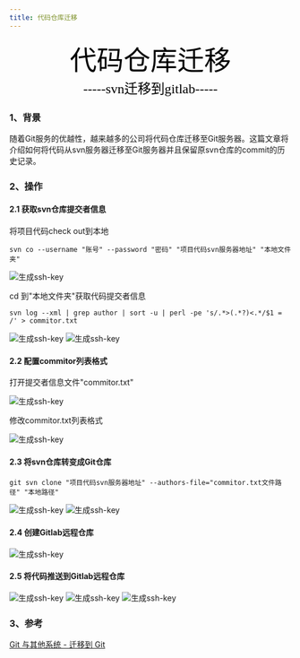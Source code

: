 ```yaml
---
title: 代码仓库迁移
---
```


<font color=black face="黑体" size=10><center>代码仓库迁移</center></font>
<font color=black face="黑体" size=5><center>-----svn迁移到gitlab-----</center></font>

### 1、背景
随着Git服务的优越性，越来越多的公司将代码仓库迁移至Git服务器。这篇文章将介绍如何将代码从svn服务器迁移至Git服务器并且保留原svn仓库的commit的历史记录。
### 2、操作
#### 2.1 获取svn仓库提交者信息
将项目代码check out到本地

    svn co --username "账号" --password "密码" "项目代码svn服务器地址" "本地文件夹"

![](./7EE9C120-77D2-4292-871F-58E2E1D82D01.png '生成ssh-key')

cd 到"本地文件夹"获取代码提交者信息

    svn log --xml | grep author | sort -u | perl -pe 's/.*>(.*?)<.*/$1 = /' > commitor.txt

![](./1CC4FE89-CE95-4B02-860E-F509384CD3DF.png '生成ssh-key')
![](./21D1F26C-2957-4E76-BDAB-992436565419.png '生成ssh-key')


#### 2.2 配置commitor列表格式

打开提交者信息文件"commitor.txt"

![](./6837744B-1E5A-4C07-A375-8EF610A67C6A.png '生成ssh-key')

修改commitor.txt列表格式

![](./5DE83A65-4F9D-43AE-ACE6-6C3E891E2F03.png '生成ssh-key')

#### 2.3 将svn仓库转变成Git仓库

    git svn clone "项目代码svn服务器地址" --authors-file="commitor.txt文件路径" "本地路径"

![](./1605AD66-1E1D-4BA6-A9C3-73D8BC2A41A9.png '生成ssh-key')
![](./DB1B0557-062C-417E-BEC6-533D98E3F95C.png '生成ssh-key')

#### 2.4 创建Gitlab远程仓库
![](./8ABD7A52-B085-44FB-95FA-17EAA7C6489F.png '生成ssh-key')

#### 2.5 将代码推送到Gitlab远程仓库
![](./14359E6B-3814-48B4-8DFC-6BC9BAC495CA.png '生成ssh-key')
![](./65010F70-BE7F-4C4C-8ED4-1CB8E03A6FA0.png '生成ssh-key')
![](./CC2283F7-CC05-42E0-8D5B-EC5E545D0B66.png '生成ssh-key')

### 3、参考
[Git 与其他系统 - 迁移到 Git](https://git-scm.com/book/zh/v1/Git-与其他系统-迁移到-Git)
